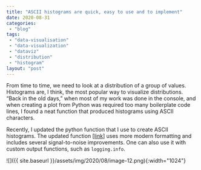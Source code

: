 ```yaml
---
title: "ASCII histograms are quick, easy to use and to implement"
date: 2020-08-31
categories: 
 - "blog"
tags: 
 - "data-visualisation"
 - "data-visualization"
 - "dataviz"
 - "distribution"
 - "histogram"
layout: "post"
---
```


From time to time, we need to look at a distribution of a group of values. Histograms are, I think, the most popular way to visualize distributions. “Back in the old days,” when most of my work was done in the console, and when creating a plot from Python was required too many boilerplate code lines, I found a neat function that produced histograms using ASCII characters.

Recently, I updated the python function that I use to create ASCII histograms. The updated function [[link](https://gist.github.com/bgbg/608d9ef4fd75032731651257fe67fc81)] uses more modern formatting and includes several signal-to-noise improvements. One can also use it with custom output functions, such as `logging.info`.

![]({{ site.baseurl }}/assets/img/2020/08/image-12.png){:width="1024"}
